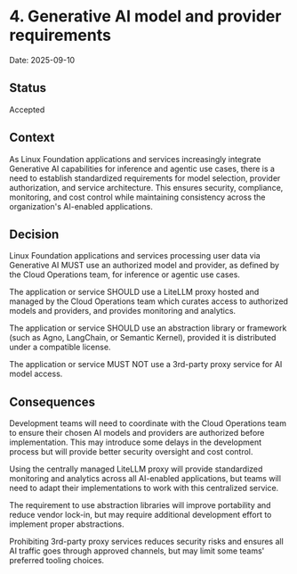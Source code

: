 # 4. Generative AI model and provider requirements

Date: 2025-09-10

## Status

Accepted

## Context

As Linux Foundation applications and services increasingly integrate Generative AI capabilities for inference and agentic use cases, there is a need to establish standardized requirements for model selection, provider authorization, and service architecture. This ensures security, compliance, monitoring, and cost control while maintaining consistency across the organization's AI-enabled applications.

## Decision

Linux Foundation applications and services processing user data via Generative AI MUST use an authorized model and provider, as defined by the Cloud Operations team, for inference or agentic use cases.

The application or service SHOULD use a LiteLLM proxy hosted and managed by the Cloud Operations team which curates access to authorized models and providers, and provides monitoring and analytics.

The application or service SHOULD use an abstraction library or framework (such as Agno, LangChain, or Semantic Kernel), provided it is distributed under a compatible license.

The application or service MUST NOT use a 3rd-party proxy service for AI model access.

## Consequences

Development teams will need to coordinate with the Cloud Operations team to ensure their chosen AI models and providers are authorized before implementation. This may introduce some delays in the development process but will provide better security oversight and cost control.

Using the centrally managed LiteLLM proxy will provide standardized monitoring and analytics across all AI-enabled applications, but teams will need to adapt their implementations to work with this centralized service.

The requirement to use abstraction libraries will improve portability and reduce vendor lock-in, but may require additional development effort to implement proper abstractions.

Prohibiting 3rd-party proxy services reduces security risks and ensures all AI traffic goes through approved channels, but may limit some teams' preferred tooling choices.
